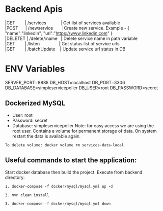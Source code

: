 # Backend Apis


|GET&nbsp;&nbsp;&nbsp;&nbsp;&nbsp;&nbsp;&nbsp;&nbsp;| /services&nbsp;&nbsp;&nbsp;&nbsp;&nbsp;&nbsp;&nbsp;&nbsp;&nbsp;&nbsp;&nbsp;&nbsp;| Get list of services available <br/>
|POST&nbsp;&nbsp;&nbsp;&nbsp;&nbsp;&nbsp;| /newservice &nbsp;&nbsp;&nbsp;&nbsp;&nbsp;&nbsp;| Create new service. Example - {
   "name":"linkedin",
   "url":"https://www.linkedin.com"
}<br/>
|DELETET&nbsp;| /delete/:name &nbsp;&nbsp;| Delete service name in path variable<br/>
|GET&nbsp;&nbsp;&nbsp;&nbsp;&nbsp;&nbsp;&nbsp;&nbsp;| /listen &nbsp;&nbsp;&nbsp;&nbsp;&nbsp;&nbsp;&nbsp;&nbsp;&nbsp;&nbsp;&nbsp;&nbsp;&nbsp;&nbsp;&nbsp;| Get status list of service urls<br/>
|GET&nbsp;&nbsp;&nbsp;&nbsp;&nbsp;&nbsp;&nbsp;&nbsp;| /batchUpdate &nbsp;&nbsp;&nbsp;| Update service url status in DB<br/>


# ENV Variables
SERVER_PORT=8888
DB_HOST=localhost
DB_PORT=3306
DB_DATABASE=simpleservicepoller
DB_USER=root
DB_PASSWORD=secret

## Dockerized MySQL
* User: root
* Password: secret
* Database: simpleservicepoller
Note: for easy access we are using the root user.
Contains a volume for permanent storage of data. On system restart the data is available again.
```
To delete volume: docker volume rm services-data-local
```

## Useful commands to start the application:
Start docker database then build the project. Execute from backend directory:
```
1. docker-compose -f docker/mysql/mysql.yml up -d
```
```
2. mvn clean install
```
```
3. docker-compose -f docker/mysql/mysql.yml down
```
